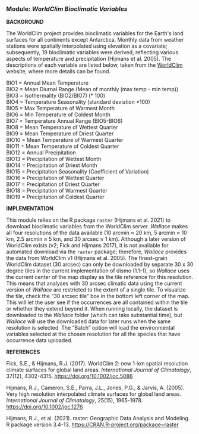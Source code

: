 ### **Module:** ***WorldClim Bioclimatic Variables***

**BACKGROUND**

The WorldClim project provides bioclimatic variables for the Earth's land surfaces for all continents except Antarctica. Monthly data from weather stations were spatially interpolated using elevation as a covariate; subsequently, 19 bioclimatic variables were derived, reflecting various aspects of temperature and precipitation (Hijmans et al. 2005). The descriptions of each variable are listed below, taken from the <a href="https://www.worldclim.org/" target="_blank">  WorldClim</a> website, where more details can be found.

BIO1 = Annual Mean Temperature  
BIO2 = Mean Diurnal Range (Mean of monthly (max temp - min temp))  
BIO3 = Isothermality (BIO2/BIO7) (* 100)  
BIO4 = Temperature Seasonality (standard deviation *100)  
BIO5 = Max Temperature of Warmest Month  
BIO6 = Min Temperature of Coldest Month  
BIO7 = Temperature Annual Range (BIO5-BIO6)  
BIO8 = Mean Temperature of Wettest Quarter  
BIO9 = Mean Temperature of Driest Quarter  
BIO10 = Mean Temperature of Warmest Quarter  
BIO11 = Mean Temperature of Coldest Quarter  
BIO12 = Annual Precipitation  
BIO13 = Precipitation of Wettest Month  
BIO14 = Precipitation of Driest Month  
BIO15 = Precipitation Seasonality (Coefficient of Variation)  
BIO16 = Precipitation of Wettest Quarter  
BIO17 = Precipitation of Driest Quarter  
BIO18 = Precipitation of Warmest Quarter  
BIO19 = Precipitation of Coldest Quarter  

**IMPLEMENTATION**

This module relies on the R package `raster` (Hijmans et al. 2021) to download bioclimatic variables from the WorldClim server.
*Wallace* makes all four resolutions of the data available (10 arcmin ≈ 20 km, 5 arcmin ≈ 10 km, 2.5 arcmin ≈ 5 km, and 30 arcsec ≈ 1 km). Although a later version of WorldClim exists (v2; Fick and Hijmans 2017), it is not available for automated download via the `raster` package; therefore, *Wallace* provides the data from WorldClim v1 (Hijmans et al. 2005).
The finest-grain WorldClim dataset (30 arcsec) can only be downloaded by separate 30 x 30 degree tiles in the current implementation of dismo (1.1-1), so *Wallace* uses the current center of the map display as the tile reference for this resolution. This means that analyses with 30 arcsec climatic data using the current version of *Wallace* are restricted to the extent of a single tile. To visualize the tile, check the “30 arcsec tile” box in the bottom left corner of the map. This will let the user see if the occurrences are all contained within the tile or whether they extend beyond it.
When running locally, the dataset is downloaded to the *Wallace* folder (which can take substantial time), but *Wallace* will use the downloaded data for later runs when the same resolution is selected.
The “Batch” option will load the environmental variables selected at the chosen resolution for all the species that have occurrence data uploaded.


**REFERENCES**

Fick, S.E., & Hijmans, R.J. (2017). WorldClim 2: new 1-km spatial resolution climate surfaces for global land areas. *International Journal of Climatology*, 37(12), 4302-4315. <a href="https://doi.org/10.1002/joc.5086" target="_blank"> https://doi.org/10.1002/joc.5086</a>  

Hijmans, R.J., Cameron, S.E., Parra, J.L., Jones, P.G., & Jarvis, A. (2005). Very high resolution interpolated climate surfaces for global land areas. *International Journal of Climatology*, 25(15), 1965-1978. <a href="https://doi.org/10.1002/joc.1276" target="_blank">https://doi.org/10.1002/joc.1276</a> 

Hijmans, R.J., et al. (2021). raster: Geographic Data Analysis and Modeling. R package version 3.4-13. <a href="https://CRAN.R-project.org/package=raster" target="_blank">https://CRAN.R-project.org/package=raster</a>
